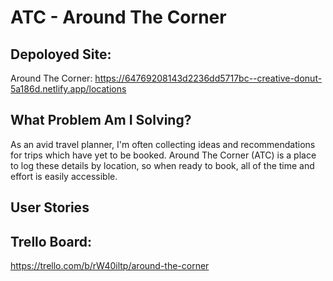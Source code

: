 # ATC - Around The Corner

## Depoloyed Site:

Around The Corner: https://64769208143d2236dd5717bc--creative-donut-5a186d.netlify.app/locations

## What Problem Am I Solving?

As an avid travel planner, I'm often collecting ideas and recommendations for trips which have yet to be booked. Around The Corner (ATC) is a place to log these details by location, so when ready to book, all of the time and effort is easily accessible.

## User Stories






## Trello Board: 
https://trello.com/b/rW40iltp/around-the-corner